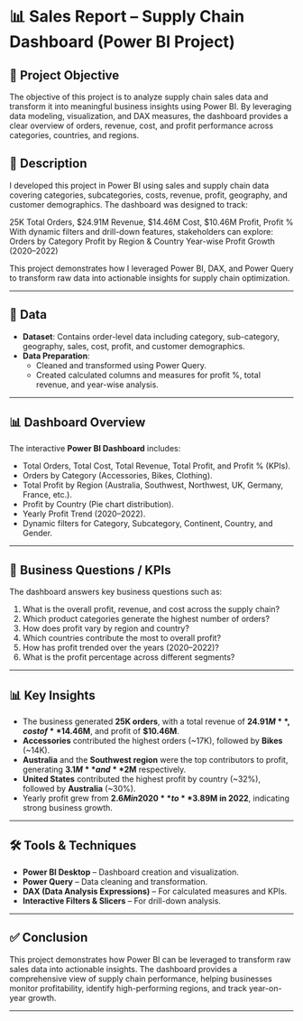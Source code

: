 # 📊 Sales Report – Supply Chain Dashboard (Power BI Project)

## 🎯 Project Objective
The objective of this project is to analyze supply chain sales data and transform it into meaningful business insights using Power BI. By leveraging data modeling, visualization, and DAX measures, the dashboard provides a clear overview of orders, revenue, cost, and profit performance across categories, countries, and regions.

## 📝 Description
I developed this project in Power BI using sales and supply chain data covering categories, subcategories, costs, revenue, profit, geography, and customer demographics.
The dashboard was designed to track:

25K 
Total Orders,
$24.91M 
Revenue,
$14.46M 
Cost,
$10.46M 
Profit,
Profit %
With dynamic filters and drill-down features, stakeholders can explore:
Orders by Category
Profit by Region & Country
Year-wise Profit Growth (2020–2022)

This project demonstrates how I leveraged Power BI, DAX, and Power Query to transform raw data into actionable insights for supply chain optimization.

---

## 📂 Data
- **Dataset**: Contains order-level data including category, sub-category, geography, sales, cost, profit, and customer demographics.  
- **Data Preparation**:  
  - Cleaned and transformed using Power Query.  
  - Created calculated columns and measures for profit %, total revenue, and year-wise analysis.  

---

## 📊 Dashboard Overview
The interactive **Power BI Dashboard** includes:  
- Total Orders, Total Cost, Total Revenue, Total Profit, and Profit % (KPIs).  
- Orders by Category (Accessories, Bikes, Clothing).  
- Total Profit by Region (Australia, Southwest, Northwest, UK, Germany, France, etc.).  
- Profit by Country (Pie chart distribution).  
- Yearly Profit Trend (2020–2022).  
- Dynamic filters for Category, Subcategory, Continent, Country, and Gender.  

---

## 📌 Business Questions / KPIs
The dashboard answers key business questions such as:  
1. What is the overall profit, revenue, and cost across the supply chain?  
2. Which product categories generate the highest number of orders?  
3. How does profit vary by region and country?  
4. Which countries contribute the most to overall profit?  
5. How has profit trended over the years (2020–2022)?  
6. What is the profit percentage across different segments?  

---

## 📊 Key Insights
- The business generated **25K orders**, with a total revenue of **$24.91M**, cost of **$14.46M**, and profit of **$10.46M**.  
- **Accessories** contributed the highest orders (~17K), followed by **Bikes** (~14K).  
- **Australia** and the **Southwest region** were the top contributors to profit, generating **$3.1M** and **$2M** respectively.  
- **United States** contributed the highest profit by country (~32%), followed by **Australia** (~30%).  
- Yearly profit grew from **$2.6M in 2020** to **$3.89M in 2022**, indicating strong business growth.  

---

## 🛠️ Tools & Techniques
- **Power BI Desktop** – Dashboard creation and visualization.  
- **Power Query** – Data cleaning and transformation.  
- **DAX (Data Analysis Expressions)** – For calculated measures and KPIs.  
- **Interactive Filters & Slicers** – For drill-down analysis.  

---

## ✅ Conclusion
This project demonstrates how Power BI can be leveraged to transform raw sales data into actionable insights. The dashboard provides a comprehensive view of supply chain performance, helping businesses monitor profitability, identify high-performing regions, and track year-on-year growth.  

---
